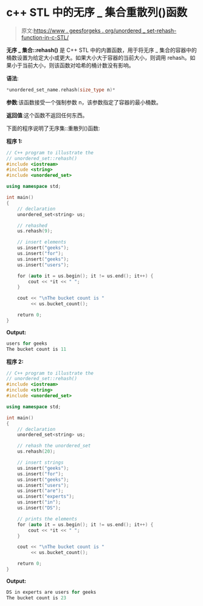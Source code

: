 # c++ STL 中的无序 _ 集合重散列()函数

> 原文:[https://www . geesforgeks . org/unordered _ set-rehash-function-in-c-STL/](https://www.geeksforgeeks.org/unordered_set-rehash-function-in-c-stl/)

**无序 _ 集合::rehash()** 是 C++ STL 中的内置函数，用于将无序 _ 集合的容器中的桶数设置为给定大小或更大。如果大小大于容器的当前大小，则调用 rehash。如果小于当前大小，则该函数对哈希的桶计数没有影响。

**语法**:

```cpp
*unordered_set_name.rehash(size_type n)*
```

**参数**:该函数接受一个强制参数 n，该参数指定了容器的最小桶数。

**返回值**:这个函数不返回任何东西。

下面的程序说明了无序集::重散列()函数:

**程序 1:**

```cpp
// C++ program to illustrate the
// unordered_set::rehash()
#include <iostream>
#include <string>
#include <unordered_set>

using namespace std;

int main()
{
    // declaration
    unordered_set<string> us;

    // rehashed
    us.rehash(9);

    // insert elements
    us.insert("geeks");
    us.insert("for");
    us.insert("geeks");
    us.insert("users");

    for (auto it = us.begin(); it != us.end(); it++) {
        cout << *it << " ";
    }

    cout << "\nThe bucket count is "
         << us.bucket_count();

    return 0;
}
```

**Output:**

```cpp
users for geeks 
The bucket count is 11

```

**程序 2:**

```cpp
// C++ program to illustrate the
// unordered_set::rehash()
#include <iostream>
#include <string>
#include <unordered_set>

using namespace std;

int main()
{
    // declaration
    unordered_set<string> us;

    // rehash the unordered_set
    us.rehash(20);

    // insert strings
    us.insert("geeks");
    us.insert("for");
    us.insert("geeks");
    us.insert("users");
    us.insert("are");
    us.insert("experts");
    us.insert("in");
    us.insert("DS");

    // prints the elements
    for (auto it = us.begin(); it != us.end(); it++) {
        cout << *it << " ";
    }

    cout << "\nThe bucket count is "
         << us.bucket_count();

    return 0;
}
```

**Output:**

```cpp
DS in experts are users for geeks 
The bucket count is 23

```